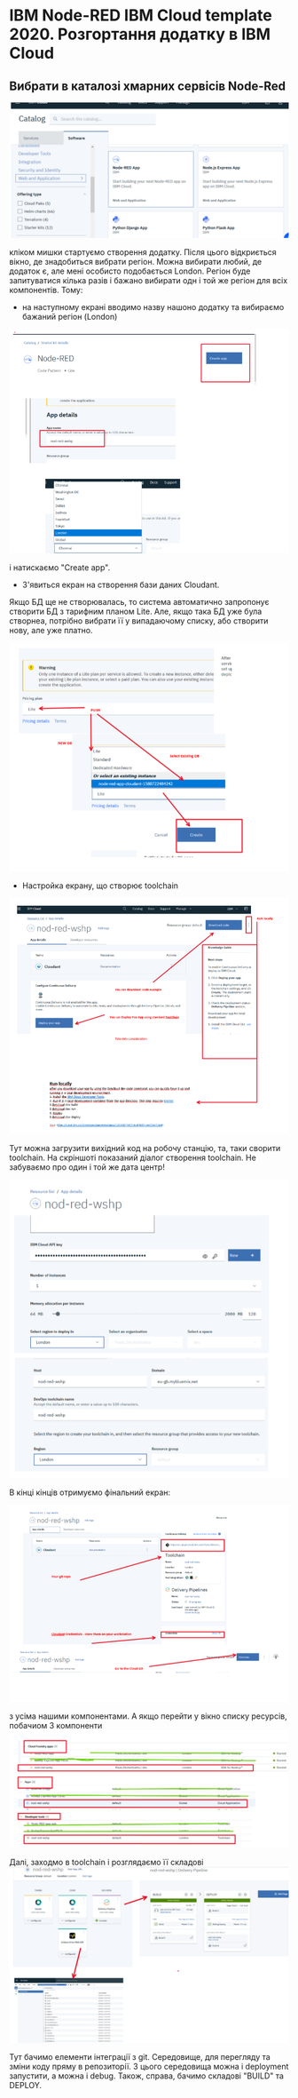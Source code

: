 # IBM Node-RED IBM Cloud template 2020. Розгортання додатку в IBM Cloud

<a name="p1"></a>
## Вибрати в каталозі хмарних сервісів Node-Red

<kbd><img src="doc/pic-1.png"></kbd>

кліком мишки стартуємо створення додатку. Після цього відкриється вікно, де знадобиться вибрати регіон. Можна вибирати любий, де додаток є, але мені особисто подобається London. Регіон буде запитуватися кілька разів і бажано вибирати одн і той же регіон для всіх компонентів. Тому: 
- на наступному екрані вводимо назву нашоно додатку та вибираємо бажаний регіон (London)

<kbd><img src="doc/pic-2.png"></kbd>

і натискаємо "Create app".

- З'явиться екран на створення бази даних Cloudant. 

Якщо БД ще не створювалась, то система автоматично запропонує створити БД з тарифним планом Lite. Але, якщо така БД уже була створнеа, потрібно вибрати її у випадаючому списку, або створити нову, але уже платно.

<kbd><img src="doc/pic-3.png"></kbd>

- Настройка екрану, що створює toolchain

<kbd><img src="doc/pic-4.png"></kbd>

Тут можна загрузити вихідний код на робочу станцію, та, таки сворити toolchain. На скріншоті показаний діалог створення toolchain. Не забуваємо про один і той же дата центр!

<kbd><img src="doc/pic-5.png"></kbd>

В кінці кінців отримуємо фінальний екран:

<kbd><img src="doc/pic-6.png"></kbd>

з усіма нашими компонентами. А якщо перейти у вікно списку ресурсів, побачиом 3 компоненти
<kbd><img src="doc/pic-7.png"></kbd>


Далі, заходмо в toolchain і розглядаємо її складові
<kbd><img src="doc/pic-8.png"></kbd>

Тут бачимо елементи інтеграції з git. Середовище, для перегляду та зміни коду пряму в репозиторії. З цього середовища можна і deployment запустити, а можна і debug. Також, справа, бачимо складові "BUILD" та DEPLOY. 


